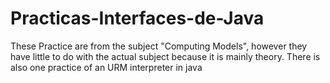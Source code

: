 # Practicas-Interfaces-de-Java
These Practice are from the subject "Computing Models", however they have little to do with the actual subject because it is mainly theory.
There is also one practice of an URM interpreter in java
